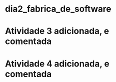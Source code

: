 # dia2_fabrica_de_software
# Atividade 3 adicionada, e comentada
# Atividade 4 adicionada, e comentada